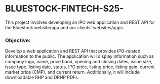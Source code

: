 # BLUESTOCK-FINTECH-S25-
This project involves developing an IPO web application and REST API for the Bluestock website/app and our clients' websites/apps.
<br>
<h3>Objective:</h3>
Develop a web application and REST API that provides IPO-related information to the public. The
application will display information such as company logo, name, price band, opening and closing
dates, issue size, issue type, listing date, status, IPO price, listing price, listing gain, current market
price (CMP), and current return. Additionally, it will include downloadable RHP and DRHP PDFs.
